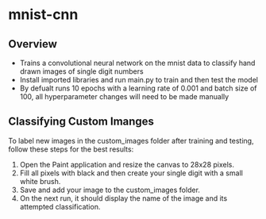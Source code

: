 # mnist-cnn
## Overview
* Trains a convolutional neural network on the mnist data to classify hand drawn images of single digit numbers
* Install imported libraries and run main.py to train and then test the model
* By defualt runs 10 epochs with a learning rate of 0.001 and batch size of 100, all hyperparameter changes will need to be made manually
## Classifying Custom Imanges
To label new images in the custom_images folder after training and testing, follow these steps for the best results:
1. Open the Paint application and resize the canvas to 28x28 pixels.
2. Fill all pixels with black and then create your single digit with a small white brush.
3. Save and add your image to the custom_images folder.
4. On the next run, it should display the name of the image and its attempted classification.
